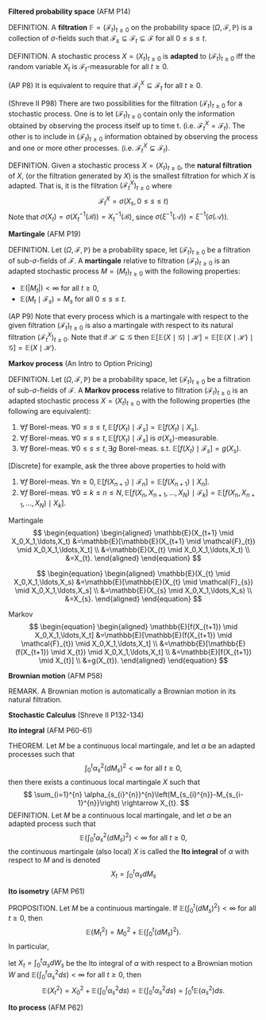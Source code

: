 **Filtered probability space** (AFM P14)

DEFINITION. A **filtration** $\mathbb{F}=\left(\mathcal{F}_{t}\right)_{t \geq 0}$ on the probability space $(\Omega, \mathcal{F}, \mathbb{P})$ is a collection of $\sigma$-fields such that $\mathcal{F}_{s} \subseteq \mathcal{F}_{t} \subseteq \mathcal{F}$ for all $0 \leq s \leq t$.



DEFINITION. A stochastic process $X=\left(X_{t}\right)_{t \geq 0}$ is **adapted** to $\left(\mathcal{F}_{t}\right)_{t \geq 0}$ iff the random variable $X_{t}$ is $\mathcal{F}_{t}$-measurable for all $t \geq 0$.

(AP P8) It is equivalent to require that $\mathcal{F}_{t}^{X} \subseteq \mathcal{F}_{t}$ for all  $t \geq 0$.

(Shreve II P98) There are two possibilities for the filtration $\left(\mathcal{F}_{t}\right)_{t \geq 0}$ for a stochastic process. One is to let $\left(\mathcal{F}_{t}\right)_{t \geq 0}$ contain only the information obtained by observing the process itself up to time t. (i.e. $\mathcal{F}_{t}^{X}=\mathcal{F}_{t}$). The other is to include in $\left(\mathcal{F}_{t}\right)_{t \geq 0}$ information obtained by observing the process and one or more other processes. (i.e. $\mathcal{F}_{t}^{X} \subsetneq \mathcal{F}_{t}$).



DEFINITION. Given a stochastic process $X=\left(X_{t}\right)_{t \geq 0}$, the **natural filtration** of $X$, (or the filtration generated by $X$) is the smallest filtration for which $X$ is adapted. That is, it is the filtration $\left(\mathcal{F}_{t}^{X}\right)_{t \geq 0}$ where
$$
\mathcal{F}_{t}^{X}=\sigma\left(X_{s}, 0 \leq s \leq t\right)
$$
Note that $\sigma(X_t)=\sigma\left(X_t^{-1}\left(\mathcal{B}\right)\right)=X_t^{-1}(\mathcal{B})$, since $\sigma\left(\xi^{-1}\left(\mathcal{A}\right)\right)=\xi^{-1}\left(\sigma\left(\mathcal{A}\right)\right)$.



**Martingale** (AFM P19)

DEFINITION. Let $(\Omega, \mathcal{F}, \mathbb{P})$ be a probability space, let $\left(\mathcal{F}_{t}\right)_{t \geq 0}$ be a filtration of sub-$\sigma$-fields of $\mathcal{F}$. A **martingale** relative to filtration $\left(\mathcal{F}_{t}\right)_{t \geq 0}$ is an adapted stochastic process $M=\left(M_{t}\right)_{t \geq 0}$ with the following properties:
- $\mathbb{E}\left(\left|M_{t}\right|\right)<\infty$ for all $t \geq 0$,
- $\mathbb{E}\left(M_{t} \mid \mathcal{F}_{s}\right)=M_{s}$ for all $0 \leq s \leq t$.

(AP P9) Note that every process which is a martingale with respect to the given filtration $\left(\mathcal{F}_{t}\right)_{t \geq 0}$ is also a martingale with respect to its natural filtration $\left(\mathcal{F}_{t}^{X}\right)_{t \geq 0}$. Note that if $\mathcal{H} \subseteq \mathcal{G}$ then $\mathbb{E}[\mathbb{E}(X \mid \mathcal{G}) \mid \mathcal{H}]=\mathbb{E}[\mathbb{E}(X \mid \mathcal{H}) \mid \mathcal{G}]=\mathbb{E}(X \mid \mathcal{H})$.



**Markov process** (An Intro to Option Pricing)

DEFINITION. Let $(\Omega, \mathcal{F}, \mathbb{P})$ be a probability space,  let $\left(\mathcal{F}_{t}\right)_{t \geq 0}$ be a filtration of sub-$\sigma$-fields of $\mathcal{F}$. A **Markov process** relative to filtration $\left(\mathcal{F}_{t}\right)_{t \geq 0}$ is an adapted stochastic process $X=\left(X_{t}\right)_{t \geq 0}$ with the following properties (the following are equivalent):

1. $\forall f$ Borel-meas. $\forall 0 \leq s \leq t, \mathbb{E}[f(X_{t}) \mid \mathcal{F}_{s}]=\mathbb{E}[f(X_{t}) \mid X_{s}]$.
2. $\forall f$ Borel-meas. $\forall 0 \leq s \leq t, \mathbb{E}[f(X_{t}) \mid \mathcal{F}_{s}]$ is $\sigma\left(X_{s}\right)$-measurable.
3. $\forall f$ Borel-meas. $\forall 0 \leq s \leq t, \exists g$ Borel-meas. s.t. $\mathbb{E}[f(X_{t}) \mid \mathcal{F}_{s}]=g(X_{s})$.

[Discrete] for example, ask the three above properties to hold with

1. $\forall f$ Borel-meas. $\forall n \geq 0, \mathbb{E}[f(X_{n+1}) \mid \mathcal{F}_{n}]=\mathbb{E}[f(X_{n+1}) \mid X_{n}]$.
2. $\forall f$ Borel-meas. $\forall 0 \leq k \leq n \leq N, \mathbb{E}[f(X_{n},X_{n+1},\ldots,X_{N}) \mid \mathcal{F}_{k}]=\mathbb{E}[f(X_{n},X_{n+1},\ldots,X_{N}) \mid X_{k}]$.



Martingale
$$
\begin{equation}
\begin{aligned}
\mathbb{E}(X_{t+1} \mid X_0,X_1,\ldots,X_t)
&=\mathbb{E}[\mathbb{E}(X_{t+1} \mid \mathcal{F}_{t}) \mid X_0,X_1,\ldots,X_t]
\\
&=\mathbb{E}(X_{t} \mid X_0,X_1,\ldots,X_t)
\\
&=X_{t}.
\end{aligned}
\end{equation}
$$

$$
\begin{equation}
\begin{aligned}
\mathbb{E}(X_{t} \mid X_0,X_1,\ldots,X_s)
&=\mathbb{E}[\mathbb{E}(X_{t} \mid \mathcal{F}_{s}) \mid X_0,X_1,\ldots,X_s]
\\
&=\mathbb{E}(X_{s} \mid X_0,X_1,\ldots,X_s)
\\
&=X_{s}.
\end{aligned}
\end{equation}
$$

Markov
$$
\begin{equation}
\begin{aligned}
\mathbb{E}[f(X_{t+1}) \mid X_0,X_1,\ldots,X_t]
&=\mathbb{E}[\mathbb{E}(f(X_{t+1}) \mid \mathcal{F}_{t}) \mid X_0,X_1,\ldots,X_t]
\\
&=\mathbb{E}[\mathbb{E}(f(X_{t+1}) \mid X_{t}) \mid X_0,X_1,\ldots,X_t]
\\
&=\mathbb{E}[f(X_{t+1}) \mid X_{t}]
\\
&=g(X_{t}).
\end{aligned}
\end{equation}
$$



**Brownian motion** (AFM P58)

REMARK. A Brownian motion is automatically a Brownian motion in its natural filtration.



**Stochastic Calculus** (Shreve II P132-134)

**Ito integral** (AFM P60-61)

THEOREM. Let $M$ be a continuous local martingale, and let $\alpha$ be an adapted processes such that
$$
\int_{0}^{t} \alpha_{s}^{2} \left(d M_{s}\right)^{2}<\infty \text { for all } t \geq 0,
$$
then there exists a continuous local martingale $X$ such that
$$
\sum_{i=1}^{n} \alpha_{s_{i}^{n}}^{n}\left(M_{s_{i}^{n}}-M_{s_{i-1}^{n}}\right) \rightarrow X_{t}.
$$
DEFINITION. Let $M$ be a continuous local martingale, and let $\alpha$ be an adapted process such that
$$
\mathbb{E}\left(\int_{0}^{t} \alpha_{s}^{2} \left(d M_{s}\right)^{2}\right)<\infty \text { for all } t \geq 0,
$$
the continuous martingale (also local) $X$ is called the **Ito integral** of $\alpha$ with respect to $M$ and is denoted
$$
X_{t}=\int_{0}^{t} \alpha_{s} d M_{s}
$$



**Ito isometry** (AFM P61)

PROPOSITION. Let $M$ be a continuous martingale. If $\mathbb{E}\left(\int_{0}^{t} \left(d M_{s}\right)^{2}\right)<\infty$ for all $t \geq 0$, then
$$
\mathbb{E}\left(M_{t}^{2}\right)=M_{0}^{2}+\mathbb{E}\left(\int_{0}^{t} \left(d M_{s}\right)^{2}\right).
$$
In particular,

let $X_{t}=\int_{0}^{t} \alpha_{s} d W_{s}$ be the Ito integral of $\alpha$ with respect to a Brownian motion $W$ and $\mathbb{E}(\int_{0}^{t} \alpha_{s}^{2} d s)<\infty$ for all $t \geq 0$, then
$$
\mathbb{E}\left(X_{t}^{2}\right)=X_{0}^{2}+\mathbb{E}\left(\int_{0}^{t} \alpha_{s}^{2} d s\right)=\mathbb{E}\left(\int_{0}^{t} \alpha_{s}^{2} d s\right)=\int_{0}^{t} \mathbb{E}(\alpha_{s}^{2}) d s.
$$



**Ito process** (AFM P62)
